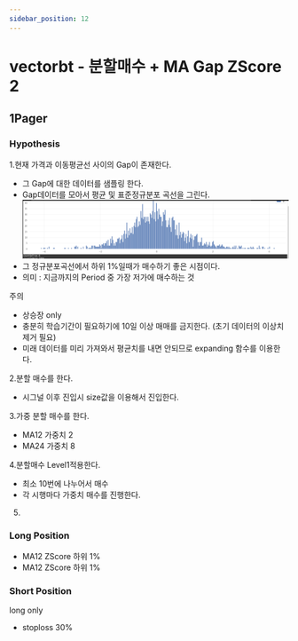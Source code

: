```yaml
---
sidebar_position: 12
---
```


# vectorbt - 분할매수 + MA Gap ZScore 2

## 1Pager


### Hypothesis

1.현재 가격과 이동평균선 사이의 Gap이 존재한다.  
- 그 Gap에 대한 데이터를 샘플링 한다.    
- Gap데이터를 모아서 평균 및 표준정규분포 곡선을 그린다.  
![Alt text](image-9.png)
- 그 정규분포곡선에서 하위 1%일때가 매수하기 좋은 시점이다.    
- 의미 : 지금까지의 Period 중 가장 저가에 매수하는 것  

주의  
- 상승장 only  
- 충분히 학습기간이 필요하기에 10일 이상 매매를 금지한다. (초기 데이터의 이상치 제거 필요)  
- 미래 데이터를 미리 가져와서 평균치를 내면 안되므로 expanding 함수를 이용한다.  

2.분할 매수를 한다.  
- 시그널 이후 진입시 size값을 이용해서 진입한다.  

3.가중 분할 매수를 한다.  
- MA12 가중치 2
- MA24 가중치 8

4.분할매수 Level1적용한다.  
- 최소 10번에 나누어서 매수  
- 각 시행마다 가중치 매수를 진행한다.  

5.

### Long Position  

- MA12 ZScore 하위 1% 
- MA12 ZScore 하위 1% 

### Short Position

long only  
- stoploss 30%
